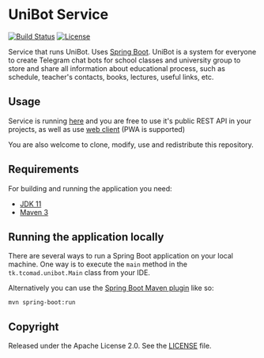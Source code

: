 # UniBot Service

[![Build Status](https://github.com/Misha999777/UniBot-Service/workflows/Main/badge.svg)](https://github.com/Misha999777/UniBot-Service/actions?query=workflow%3A%22Main%22)
[![License](http://img.shields.io/:license-apache-blue.svg)](http://www.apache.org/licenses/LICENSE-2.0.html)

Service that runs UniBot. Uses [Spring Boot](http://projects.spring.io/spring-boot/).
UniBot is a system for everyone to create Telegram chat bots 
for school classes and university group to store and share all information about
educational process, such as schedule, teacher's contacts, books, lectures,
useful links, etc.

## Usage

Service is running [here](https://dolores.tcomad.tk/unibot) and you are free
to use it's public REST API in your projects, as well as use [web client](https://unibot.tcomad.tk) (PWA is supported)

You are also welcome to clone, modify, use and redistribute this repository.

## Requirements

For building and running the application you need:

- [JDK 11](https://openjdk.java.net/projects/jdk/11/)
- [Maven 3](https://maven.apache.org)

## Running the application locally

There are several ways to run a Spring Boot application on your local machine. One way is to execute the `main` method in the `tk.tcomad.unibot.Main` class from your IDE.

Alternatively you can use the [Spring Boot Maven plugin](https://docs.spring.io/spring-boot/docs/current/reference/html/build-tool-plugins-maven-plugin.html) like so:

```shell
mvn spring-boot:run
```

## Copyright

Released under the Apache License 2.0. See the [LICENSE](https://github.com/tCoMaD/UniBot-Service/blob/master/LICENSE) file.